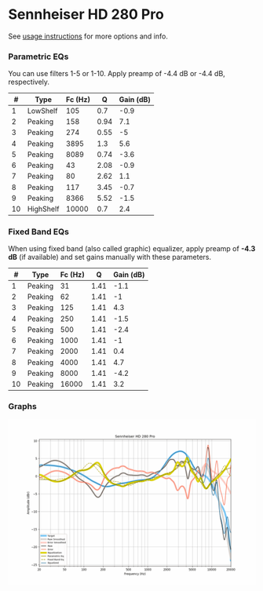 # Sennheiser HD 280 Pro
See [usage instructions](https://github.com/jaakkopasanen/AutoEq#usage) for more options and info.

### Parametric EQs
You can use filters 1-5 or 1-10. Apply preamp of -4.4 dB or -4.4 dB, respectively.

|   # | Type      |   Fc (Hz) |    Q |   Gain (dB) |
|-----|-----------|-----------|------|-------------|
|   1 | LowShelf  |       105 | 0.7  |        -0.9 |
|   2 | Peaking   |       158 | 0.94 |         7.1 |
|   3 | Peaking   |       274 | 0.55 |        -5   |
|   4 | Peaking   |      3895 | 1.3  |         5.6 |
|   5 | Peaking   |      8089 | 0.74 |        -3.6 |
|   6 | Peaking   |        43 | 2.08 |        -0.9 |
|   7 | Peaking   |        80 | 2.62 |         1.1 |
|   8 | Peaking   |       117 | 3.45 |        -0.7 |
|   9 | Peaking   |      8366 | 5.52 |        -1.5 |
|  10 | HighShelf |     10000 | 0.7  |         2.4 |

### Fixed Band EQs
When using fixed band (also called graphic) equalizer, apply preamp of **-4.3 dB** (if available) and set gains manually with these parameters.

|   # | Type    |   Fc (Hz) |    Q |   Gain (dB) |
|-----|---------|-----------|------|-------------|
|   1 | Peaking |        31 | 1.41 |        -1.1 |
|   2 | Peaking |        62 | 1.41 |        -1   |
|   3 | Peaking |       125 | 1.41 |         4.3 |
|   4 | Peaking |       250 | 1.41 |        -1.5 |
|   5 | Peaking |       500 | 1.41 |        -2.4 |
|   6 | Peaking |      1000 | 1.41 |        -1   |
|   7 | Peaking |      2000 | 1.41 |         0.4 |
|   8 | Peaking |      4000 | 1.41 |         4.7 |
|   9 | Peaking |      8000 | 1.41 |        -4.2 |
|  10 | Peaking |     16000 | 1.41 |         3.2 |

### Graphs
![](./Sennheiser%20HD%20280%20Pro.png)
